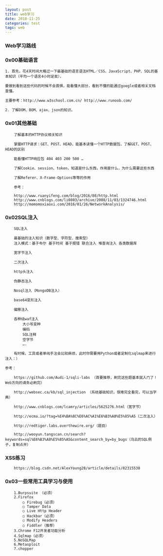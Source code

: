 ```yaml
---
layout: post
title: web学习
date: 2018-11-25
categories: test
tags: web
---
```

### Web学习路线

### 0x00基础语言
	1. 首先，花4天时间大略过一下最基础的语言语法HTML／CSS、JavaScript、PHP、SQL的基本知识（平均一个语言4小时足矣），
		
	要做到看到这些代码的时候不会畏惧，能看懂大部分，看到不懂的能通过google或者相关文档查懂。
		
	主要参考：http://www.w3school.com.cn/ http://www.runoob.com/
		
	2. 了解DOM、BOM、ajax、json的知识。
	
### 0x01其他基础
		了解基本的HTTP协议相关知识

		掌握HTTP请求：GET、POST、HEAD，能基本读懂一个HTTP数据包，了解GET、POST、HEAD的区别

		能看懂HTTP响应包 404 403 200 500 …

		了解Cookie、session、token，知道是什么东西，作用是什么，为什么需要这些东西

		了解Referer、X-Frame-Options等等的作用

		参考：

		http://www.ruanyifeng.com/blog/2016/08/http.html
		http://www.cnblogs.com/li0803/archive/2008/11/03/1324746.html
		http://momomoxiaoxi.com/2016/01/26/NetworkAnalysis/
### 0x02SQL注入
		SQL注入

		最基础的注入知识（数字型、字符型、搜索型）
		注入模式：基于布尔 基于时间 基于报错 联合注入 堆查询注入 各类数据库

		宽字节注入

		二次注入

		http头注入

		伪静态注入

		Nosql注入（MongoDB注入）

		base64变形注入

		偏移注入

		各种绕waf注入
			大小写变种
			编码
			SQL注释
			空字节
			….

		有时候，工具或者单纯手注会比较麻烦，此时你需要用Python或者定制化sqlmap来进行注入：）

	参考：

		https://github.com/Audi-1/sqli-labs （首要推荐，刷完这些题基本就入门了！Web方向的请务必刷完）

		http://websec.ca/kb/sql_injection （系统基础知识，很难完全看完，可以当字典）

		http://www.cnblogs.com/lcamry/articles/5625276.html（宽字节）

		http://ecma.io/?tag=%E4%BA%8C%E6%AC%A1%E6%B3%A8%E5%85%A5（二次注入）

		http://redtiger.labs.overthewire.org/（题目）

		http://wooyun.tangscan.cn/search?keywords=sql%E6%B3%A8%E5%85%A5&content_search_by=by_bugs（乌云的SQL例子，复制点开）
### XSS练习
	
		https://blog.csdn.net/AlexYoung28/article/details/82315538
	
### 0x03一些常用工具学习与使用

		1.Burpsuite （必须）
		2.Firefox
			○ Firebug（必须）
			○ Tamper Data
			○ Live Http Header
			○ Hackbar（必须）
			○ Modify Headers
			○ Fiddler（推荐）
		3.Chrome F12开发者功能分析
		4.Sqlmap（必须）
		5.NoSQLMap
		6.Metasploit
		7.chopper
    ​

	

